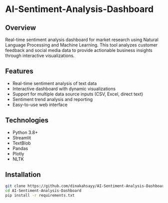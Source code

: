 # AI-Sentiment-Analysis-Dashboard

## Overview
Real-time sentiment analysis dashboard for market research using Natural Language Processing and Machine Learning. This tool analyzes customer feedback and social media data to provide actionable business insights through interactive visualizations.

## Features
- Real-time sentiment analysis of text data
- Interactive dashboard with dynamic visualizations
- Support for multiple data source inputs (CSV, Excel, direct text)
- Sentiment trend analysis and reporting
- Easy-to-use web interface

## Technologies
- Python 3.8+
- Streamlit
- TextBlob
- Pandas
- Plotly
- NLTK

## Installation
```bash
git clone https://github.com/dinakahsayy/AI-Sentiment-Analysis-Dashboard
cd AI-Sentiment-Analysis-Dashboard
pip install -r requirements.txt
